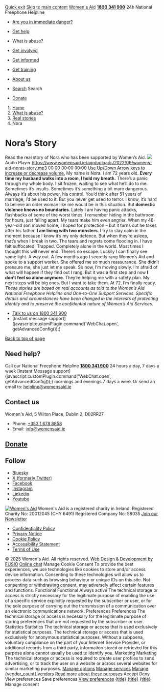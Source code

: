 [Quick exit](https://www.womensaid.ie/what-is-abuse/real-stories/nora/#exit)
[Skip to main content](https://www.womensaid.ie/what-is-abuse/real-stories/nora/#pagecontent "Skip to main content")
[Women's Aid](https://www.womensaid.ie/)
**[1800 341 900](tel:1800341900)** 24h National Freephone Helpline
  * [Are you in immediate danger?](https://www.womensaid.ie/are-you-in-immediate-danger/)
  * [Get help](https://www.womensaid.ie/get-help/)
  * [What is abuse?](https://www.womensaid.ie/what-is-abuse/)
  * [Get involved](https://www.womensaid.ie/get-involved/)
  * [Get informed](https://www.womensaid.ie/get-informed/)
  * [Get training](https://www.womensaid.ie/get-training/)
  * [About us](https://www.womensaid.ie/about-us/)


  * [Search](https://www.womensaid.ie/what-is-abuse/real-stories/nora/)
Search
  * [Donate](https://www.womensaid.ie/get-involved/donate/)


  1. [Home](https://www.womensaid.ie/)
  2. [What is abuse?](https://www.womensaid.ie/what-is-abuse/)
  3. [Real stories](https://www.womensaid.ie/what-is-abuse/real-stories/)
  4. Nora


# Nora’s Story
Read the real story of Nora who has been supported by Women’s Aid.
![](https://www.womensaid.ie/app/uploads/2023/05/audio-icon-2.png)
Audio Player
<https://www.womensaid.ie/app/uploads/2022/06/womens-aid-noras-story.mp3>
00:00
00:00
00:00
[Use Up/Down Arrow keys to increase or decrease volume.](javascript:void\(0\);)
My name is Nora. I am 72 years old. **Every time my husband walks into a room, I hold my breath.** There’s a panic through my whole body. I sit frozen, waiting to see what he’ll do to me. Sometimes it’s insults. Sometimes it’s something a bit more dangerous. Always it’s about his power, his control.
You’d think after 51 years of marriage, I’d be used to it. But you never get used to terror. I know, it’s hard to believe an older woman like me would be in this situation. But **domestic violence knows no boundaries**. Lately I am having panic attacks, flashbacks of some of the worst times. I remember hiding in the bathroom for hours, just falling apart. My tears make him even angrier.
When my 48-year-old son moved home, I hoped for protection – but it turns out he takes after his father. **I am living with two monsters**. I try to stay calm in the moment because I know it’s my only defence. But when they’re asleep, that’s when I break in two. The tears and regrets come flooding in.
I have felt suffocated. Trapped. Completely alone in the world. Most times I thought this will never end. There’s no escape. Luckily I can finally see some light. A way out. A few months ago I secretly rang Women’s Aid and spoke to a support worker. She offered me so much reassurance. She didn’t pressure me, she just let me speak.
So now, I’m moving slowly. I’m afraid of what will happen if they find out I rang. But it was a first step and now **I don’t feel so alone anymore**. They’re helping me with a safety plan. My next steps will be big ones. But I want to take them. At 72, I’m finally ready.
_These stories are based on real accounts as told to the Women’s Aid National Freephone Helpline and One-to-One Support Services. Specific details and circumstances have been changed in the interests of protecting identity and to preserve the confidential nature of Women’s Aid Services._
  * [Talk to us on 1800 341 900](https://www.womensaid.ie/get-help/talk-to-us/)
  * [Instant message support](javascript:customPlugin.command\('WebChat.open', getAdvancedConfig\(\)\);)


[Back to top of page](https://www.womensaid.ie/what-is-abuse/real-stories/nora/#top)
## Need help?
Call our National Freephone Helpline **[1800 341 900](tel:1800341900)** 24 hours a day, 7 days a week 
[Instant Message support](javascript:customPlugin.command\('WebChat.open', getAdvancedConfig\(\)\);) mornings and evenings 7 days a week
Or send an email to: helpline@womensaid.ie
## Contact us
Women's Aid, 5 Wilton Place, Dublin 2, D02RR27
  * Phone: [+353 1 678 8858](tel:+35316788858)
  * Email: info@womensaid.ie


## [Donate](https://www.womensaid.ie/get-involved/donate/)
## Follow
  * [Bluesky](https://bsky.app/profile/womensaidireland.bsky.social)
  * [X (formerly Twitter)](https://x.com/Womens_Aid)
  * [Facebook](https://www.facebook.com/womensaid.ie)
  * [Instagram](https://www.instagram.com/womens.aid)
  * [Linkedin](https://www.linkedin.com/company/women's-aid/)
  * [Youtube](https://www.youtube.com/@womensaidireland)


[![Women's Aid](https://www.womensaid.ie/app/themes/womensaidsage9/resources/assets/img/womens-aid-logo-white.svg)](https://www.womensaid.ie/what-is-abuse/real-stories/nora/)
Women's Aid is a registered charity in Ireland.
Registered Charity No: 20012045 (CHY 6491) Registered Company No: 58035
[Join our Newsletter](https://www.womensaid.ie/get-informed/news-events/newsletter/)
  * [Confidentiality Policy](https://www.womensaid.ie/about-us/compliance/confidentiality-policy/)
  * [Privacy Notice](https://www.womensaid.ie/about-us/compliance/privacy-notice/)
  * [Cookie Policy](https://www.womensaid.ie/about-us/compliance/cookie-policy/)
  * [Accessibility Statement](https://www.womensaid.ie/about-us/compliance/accessibility-statement/)
  * [Terms of Use](https://www.womensaid.ie/about-us/compliance/terms-of-use/)


© 2025 Women's Aid. All rights reserved. [Web Design & Development by FUSIO](https://www.fusio.net/?utm_source=WomensAid&utm_medium=Website&utm_campaign=ClientLinks)
[Online chat](https://www.womensaid.ie/what-is-abuse/real-stories/nora/#chat)
Manage Cookie Consent
To provide the best experiences, we use technologies like cookies to store and/or access device information. Consenting to these technologies will allow us to process data such as browsing behaviour or unique IDs on this site. Not consenting or withdrawing consent, may adversely affect certain features and functions.
Functional Functional Always active 
The technical storage or access is strictly necessary for the legitimate purpose of enabling the use of a specific service explicitly requested by the subscriber or user, or for the sole purpose of carrying out the transmission of a communication over an electronic communications network.
Preferences Preferences
The technical storage or access is necessary for the legitimate purpose of storing preferences that are not requested by the subscriber or user.
Statistics Statistics
The technical storage or access that is used exclusively for statistical purposes. The technical storage or access that is used exclusively for anonymous statistical purposes. Without a subpoena, voluntary compliance on the part of your Internet Service Provider, or additional records from a third party, information stored or retrieved for this purpose alone cannot usually be used to identify you.
Marketing Marketing
The technical storage or access is required to create user profiles to send advertising, or to track the user on a website or across several websites for similar marketing purposes.
[Manage options](https://www.womensaid.ie/what-is-abuse/real-stories/nora/) [Manage services](https://www.womensaid.ie/what-is-abuse/real-stories/nora/) [Manage {vendor_count} vendors](https://www.womensaid.ie/what-is-abuse/real-stories/nora/) [Read more about these purposes](https://cookiedatabase.org/tcf/purposes/)
Accept Deny View preferences Save preferences [View preferences](https://www.womensaid.ie/what-is-abuse/real-stories/nora/)
[{title}](https://www.womensaid.ie/what-is-abuse/real-stories/nora/) [{title}](https://www.womensaid.ie/what-is-abuse/real-stories/nora/) [{title}](https://www.womensaid.ie/what-is-abuse/real-stories/nora/)
Manage consent
